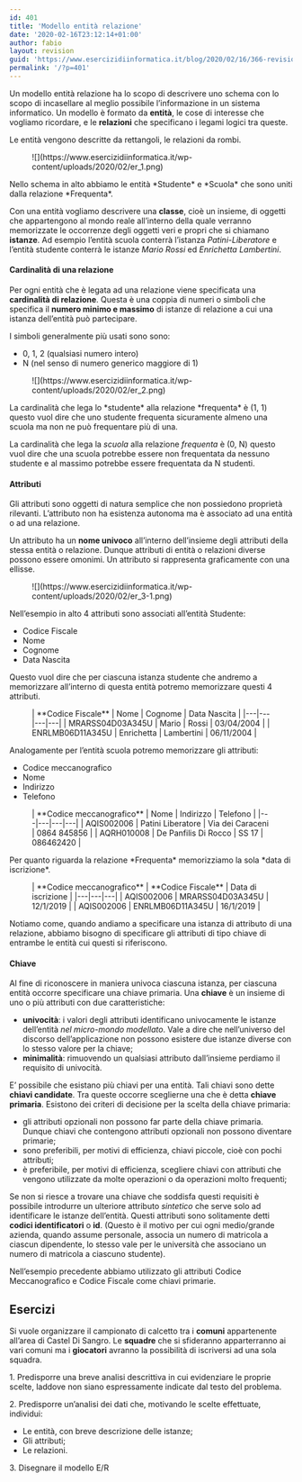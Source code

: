 ```yaml
---
id: 401
title: 'Modello entità relazione'
date: '2020-02-16T23:12:14+01:00'
author: fabio
layout: revision
guid: 'https://www.esercizidiinformatica.it/blog/2020/02/16/366-revision-v1/'
permalink: '/?p=401'
---
```


Un modello entità relazione ha lo scopo di descrivere uno schema con lo scopo di incasellare al meglio possibile l’informazione in un sistema informatico. Un modello è formato da **entità**, le cose di interesse che vogliamo ricordare, e le **relazioni** che specificano i legami logici tra queste.

Le entità vengono descritte da rettangoli, le relazioni da rombi.

<figure class="wp-block-image size-large">![](https://www.esercizidiinformatica.it/wp-content/uploads/2020/02/er_1.png)</figure>Nello schema in alto abbiamo le entità *Studente* e *Scuola* che sono uniti dalla relazione *Frequenta*.

Con una entità vogliamo descrivere una **classe**, cioè un insieme, di oggetti che appartengono al mondo reale all’interno della quale verranno memorizzate le occorrenze degli oggetti veri e propri che si chiamano **istanze**. Ad esempio l’entità scuola conterrà l’istanza *Patini-Liberatore* e l’entità studente conterrà le istanze *Mario Rossi* ed *Enrichetta Lambertini*.

#### Cardinalità di una relazione

Per ogni entità che è legata ad una relazione viene specificata una **cardinalità di relazione**. Questa è una coppia di numeri o simboli che specifica il **numero minimo e massimo** di istanze di relazione a cui una istanza dell’entità può partecipare.

I simboli generalmente più usati sono sono:

- 0, 1, 2 (qualsiasi numero intero)
- N (nel senso di numero generico maggiore di 1)

<figure class="wp-block-image size-large">![](https://www.esercizidiinformatica.it/wp-content/uploads/2020/02/er_2.png)</figure>La cardinalità che lega lo *studente* alla relazione *frequenta* è (1, 1) questo vuol dire che uno studente frequenta sicuramente almeno una scuola ma non ne può frequentare più di una.

La cardinalità che lega la *scuola* alla relazione *frequenta* è (0, N) questo vuol dire che una scuola potrebbe essere non frequentata da nessuno studente e al massimo potrebbe essere frequentata da N studenti.

#### Attributi

Gli attributi sono oggetti di natura semplice che non possiedono proprietà rilevanti. L’attributo non ha esistenza autonoma ma è associato ad una entità o ad una relazione.

Un attributo ha un **nome univoco** all’interno dell’insieme degli attributi della stessa entità o relazione. Dunque attributi di entità o relazioni diverse possono essere omonimi. Un attributo si rappresenta graficamente con una ellisse.

<figure class="wp-block-image size-large">![](https://www.esercizidiinformatica.it/wp-content/uploads/2020/02/er_3-1.png)</figure>Nell’esempio in alto 4 attributi sono associati all’entità Studente:

- Codice Fiscale
- Nome
- Cognome
- Data Nascita

Questo vuol dire che per ciascuna istanza studente che andremo a memorizzare all’interno di questa entità potremo memorizzare questi 4 attributi.

<figure class="wp-block-table">| **Codice Fiscale** | Nome | Cognome | Data Nascita |
|---|---|---|---|
| MRARSS04D03A345U | Mario | Rossi | 03/04/2004 |
| ENRLMB06D11A345U | Enrichetta | Lambertini | 06/11/2004 |

</figure>Analogamente per l’entità scuola potremo memorizzare gli attributi:

- Codice meccanografico
- Nome
- Indirizzo
- Telefono

<figure class="wp-block-table">| **Codice meccanografico** | Nome | Indirizzo | Telefono |
|---|---|---|---|
| AQIS002006 | Patini Liberatore | Via dei Caraceni | 0864 845856 |
| AQRH010008 | De Panfilis    Di Rocco | SS 17 | 086462420 |

</figure>Per quanto riguarda la relazione *Frequenta* memorizziamo la sola *data di iscrizione*.

<figure class="wp-block-table">| **Codice meccanografico** | **Codice Fiscale** | Data di iscrizione |
|---|---|---|
| AQIS002006 | MRARSS04D03A345U | 12/1/2019 |
| AQIS002006 | ENRLMB06D11A345U | 16/1/2019 |

</figure>Notiamo come, quando andiamo a specificare una istanza di attributo di una relazione, abbiamo bisogno di specificare gli attributi di tipo chiave di entrambe le entità cui questi si riferiscono.

#### Chiave

Al fine di riconoscere in maniera univoca ciascuna istanza, per ciascuna entità occorre specificare una chiave primaria. Una **chiave** è un insieme di uno o più attributi con due caratteristiche:

- **univocità**: i valori degli attributi identificano univocamente le istanze dell’entità *nel micro-mondo modellato*. Vale a dire che nell’universo del discorso dell’applicazione non possono esistere due istanze diverse con lo stesso valore per la chiave;
- **minimalità**: rimuovendo un qualsiasi attributo dall’insieme perdiamo il requisito di univocità.

E’ possibile che esistano più chiavi per una entità. Tali chiavi sono dette **chiavi candidate**. Tra queste occorre sceglierne una che è detta **chiave primaria**. Esistono dei criteri di decisione per la scelta della chiave primaria:

- gli attributi opzionali non possono far parte della chiave primaria. Dunque chiavi che contengono attributi opzionali non possono diventare primarie;
- sono preferibili, per motivi di efficienza, chiavi piccole, cioè con pochi attributi;
- è preferibile, per motivi di efficienza, scegliere chiavi con attributi che vengono utilizzate da molte operazioni o da operazioni molto frequenti;

Se non si riesce a trovare una chiave che soddisfa questi requisiti è possibile introdurre un ulteriore attributo *sintetico* che serve solo ad identificare le istanze dell’entità. Questi attributi sono solitamente detti **codici identificatori** o **id**. (Questo è il motivo per cui ogni medio/grande azienda, quando assume personale, associa un numero di matricola a ciascun dipendente, lo stesso vale per le università che associano un numero di matricola a ciascuno studente).

Nell’esempio precedente abbiamo utilizzato gli attributi Codice Meccanografico e Codice Fiscale come chiavi primarie.

## Esercizi

Si vuole organizzare il campionato di calcetto tra i **comuni** appartenente all’area di Castel Di Sangro. Le **squadre** che si sfideranno apparterranno ai vari comuni ma i **giocatori** avranno la possibilità di iscriversi ad una sola squadra.

1\. Predisporre una breve analisi descrittiva in cui evidenziare le proprie scelte, laddove non siano espressamente indicate dal testo del problema.

2\. Predisporre un’analisi dei dati che, motivando le scelte effettuate, individui:

- Le entità, con breve descrizione delle istanze;
- Gli attributi;
- Le relazioni.

3\. Disegnare il modello E/R